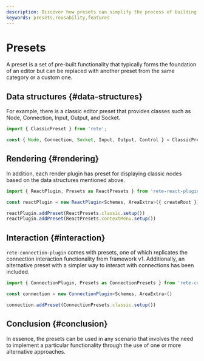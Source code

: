 ```yaml
---
description: Discover how presets can simplify the process of building an editor. Explore our classic editor preset, which provides pre-built functionality for nodes, connections, inputs, outputs, and sockets
keywords: presets,reusability,features
---
```


# Presets

A preset is a set of pre-built functionality that typically forms the foundation of an editor but can be replaced with another preset from the same category or a custom one.

## Data structures {#data-structures}

For example, there is a classic editor preset that provides classes such as Node, Connection, Input, Output, and Socket.
```ts
import { ClassicPreset } from 'rete';

const { Node, Connection, Socket, Input, Output, Control } = ClassicPreset
```

## Rendering {#rendering}

In addition, each render plugin has preset for displaying classic nodes based on the data structures mentioned above.

```ts
import { ReactPlugin, Presets as ReactPresets } from 'rete-react-plugin'

const reactPlugin = new ReactPlugin<Schemes, AreaExtra>({ createRoot })

reactPlugin.addPreset(ReactPresets.classic.setup())
reactPlugin.addPreset(ReactPresets.contextMenu.setup())
```

## Interaction {#interaction}

`rete-connection-plugin` comes with presets, one of which replicates the connection interaction functionality from framework v1. Additionally, an alternative preset with a simpler way to interact with connections has been included.

```ts
import { ConnectionPlugin, Presets as ConnectionPresets } from 'rete-connection-plugin'

const connection = new ConnectionPlugin<Schemes, AreaExtra>()

connection.addPreset(ConnectionPresets.classic.setup())
```

## Conclusion {#conclusion}

In essence, the presets can be used in any scenario that involves the need to implement a particular functionality through the use of one or more alternative approaches.
